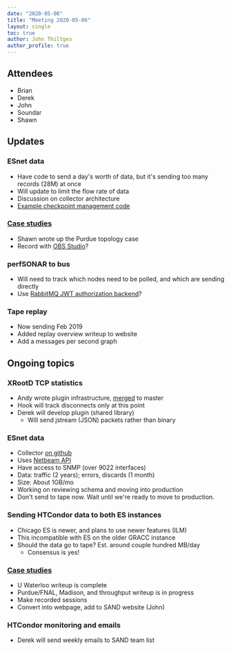 ```yaml
---
date: "2020-05-06"
title: "Meeting 2020-05-06"
layout: single
toc: true
author: John Thiltges
author_profile: true
---
```


Attendees
---------
- Brian
- Derek
- John
- Soundar
- Shawn

Updates
-------

### ESnet data
- Have code to send a day's worth of data, but it's sending too many records (28M) at once
- Will update to limit the flow rate of data
- Discussion on collector architecture
- [Example checkpoint management code](https://github.com/opensciencegrid/gratia-probe/blob/master/slurm/SlurmProbe.py#L164)

### [Case studies](https://drive.google.com/drive/folders/1pzGCeA0o6PORJIdCEh5u7c-gfAG519SH)
- Shawn wrote up the Purdue topology case
- Record with [OBS Studio](https://obsproject.com/)?

### perfSONAR to bus
- Will need to track which nodes need to be polled, and which are sending directly
- Use [RabbitMQ JWT authorization backend](https://github.com/rabbitmq/rabbitmq-auth-backend-oauth2)?

### Tape replay
- Now sending Feb 2019
- Added replay overview writeup to website
- Add a messages per second graph

Ongoing topics
--------------

### XRootD TCP statistics
- Andy wrote plugin infrastructure, [merged](https://github.com/xrootd/xrootd/commit/2c4133d581) to master
- Hook will track disconnects only at this point
- Derek will develop plugin (shared library)
  - Will send jstream (JSON) packets rather than binary

### ESnet data
- Collector [on github](https://github.com/sand-ci/esnet-collector)
- Uses [Netbeam API](https://esnet-netbeam.appspot.com/docs/api/)
- Have access to SNMP (over 9022 interfaces)
- Data: traffic (2 years); errors, discards (1 month)
- Size: About 1GB/mo
- Working on reviewing schema and moving into production
- Don't send to tape now. Wait until we're ready to move to production.

### Sending HTCondor data to both ES instances
- Chicago ES is newer, and plans to use newer features (ILM)
- This incompatible with ES on the older GRACC instance
- Should the data go to tape? Est. around couple hundred MB/day
    - Consensus is yes!

### [Case studies](https://drive.google.com/drive/folders/1pzGCeA0o6PORJIdCEh5u7c-gfAG519SH)
- U Waterloo writeup is complete
- Purdue/FNAL, Madison, and throughput writeup is in progress
- Make recorded sessions
- Convert into webpage, add to SAND website (John)

### HTCondor monitoring and emails
- Derek will send weekly emails to SAND team list
